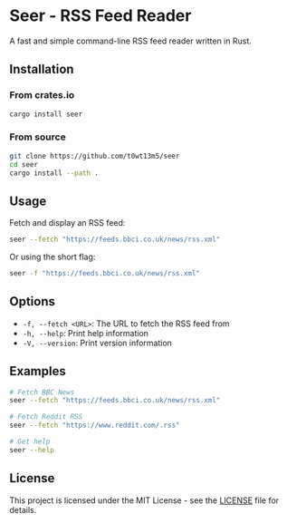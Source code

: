 # Seer - RSS Feed Reader

A fast and simple command-line RSS feed reader written in Rust.

## Installation

### From crates.io

```bash
cargo install seer
```

### From source

```bash
git clone https://github.com/t0wt13m5/seer
cd seer
cargo install --path .
```

## Usage

Fetch and display an RSS feed:

```bash
seer --fetch "https://feeds.bbci.co.uk/news/rss.xml"
```

Or using the short flag:

```bash
seer -f "https://feeds.bbci.co.uk/news/rss.xml"
```

## Options

- `-f, --fetch <URL>`: The URL to fetch the RSS feed from
- `-h, --help`: Print help information
- `-V, --version`: Print version information

## Examples

```bash
# Fetch BBC News
seer --fetch "https://feeds.bbci.co.uk/news/rss.xml"

# Fetch Reddit RSS
seer --fetch "https://www.reddit.com/.rss"

# Get help
seer --help
```

## License

This project is licensed under the MIT License - see the [LICENSE](LICENSE) file for details.
